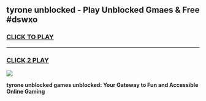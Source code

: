 
## tyrone unblocked - Play Unblocked Gmaes & Free #dswxo
<h3>
<a href="https://news.freeplayer.one?title=tyrone_unblocked&ref=03M">CLICK TO PLAY</a></h3>
<hr>

<h3>
<a href="https://news.freeplayer.one?title=tyrone_unblocked&ref=03M">CLICK 2 PLAY</a>
  
</h3>

<a href="https://news.freeplayer.one?title=tyrone_unblocked&ref=03M"><img src="https://clearcache.store/games.png"></a>


**tyrone unblocked games unblocked: Your Gateway to Fun and Accessible Online Gaming**
